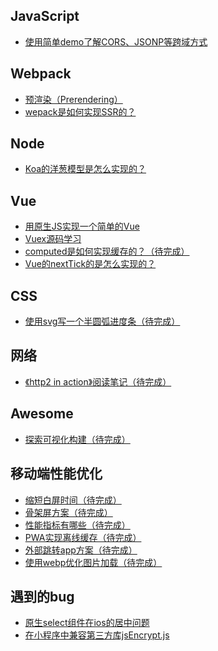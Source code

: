 

## JavaScript
- [使用简单demo了解CORS、JSONP等跨域方式](https://github.com/FatDong1/cross-origin)

## Webpack
- [预渲染（Prerendering）](https://github.com/FatDong1/blog/issues/3)
- [wepack是如何实现SSR的？](https://github.com/FatDong1/blog/issues/16)

## Node
- [Koa的洋葱模型是怎么实现的？](https://github.com/FatDong1/blog/issues/14)

## Vue
- [用原生JS实现一个简单的Vue ](https://github.com/FatDong1/blog/issues/5)
- [Vuex源码学习](https://github.com/FatDong1/blog/issues/11)
- [computed是如何实现缓存的？（待完成）]()
- [Vue的nextTick的是怎么实现的？](https://github.com/FatDong1/blog/issues/8)

## CSS
- [使用svg写一个半圆弧进度条（待完成）]()

## 网络
- [《http2 in action》阅读笔记（待完成）]()

## Awesome
- [探索可视化构建（待完成）]()

## 移动端性能优化
- [缩短白屏时间（待完成）]()
- [骨架屏方案（待完成）]()
- [性能指标有哪些（待完成）]()
- [PWA实现离线缓存（待完成）]()
- [外部跳转app方案（待完成）]()
- [使用webp优化图片加载（待完成）]()

## 遇到的bug
- [原生select组件在ios的居中问题](https://github.com/FatDong1/blog/issues/6)
- [在小程序中兼容第三方库jsEncrypt.js](https://github.com/FatDong1/blog/issues/7)

